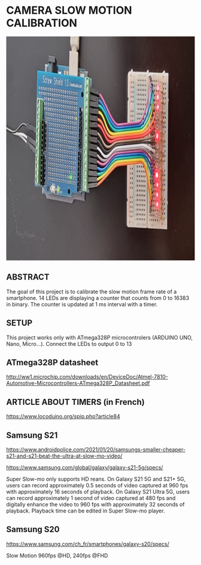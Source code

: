 # CAMERA SLOW MOTION CALIBRATION

<p align="center">
<img height=600px src="https://raw.githubusercontent.com/NicHub/camera-slow-motion-calibration/main/images/camera-slow-motion-calibration-001.jpg" />
</p>

## ABSTRACT

The goal of this project is to calibrate the slow motion frame rate of a smartphone.
14 LEDs are displaying a counter that counts from 0 to 16383 in binary.
The counter is updated at 1 ms interval with a timer.

## SETUP

This project works only with ATmega328P microcontrolers (ARDUINO UNO, Nano, Micro...).
Connect the LEDs to output 0 to 13

## ATmega328P datasheet

http://ww1.microchip.com/downloads/en/DeviceDoc/Atmel-7810-Automotive-Microcontrollers-ATmega328P_Datasheet.pdf

## ARTICLE ABOUT TIMERS (in French)

https://www.locoduino.org/spip.php?article84


## Samsung S21

https://www.androidpolice.com/2021/01/20/samsungs-smaller-cheaper-s21-and-s21-beat-the-ultra-at-slow-mo-video/

https://www.samsung.com/global/galaxy/galaxy-s21-5g/specs/

Super Slow-mo only supports HD reans. On Galaxy S21 5G and S21+ 5G, users can record approximately 0.5 seconds of video captured at 960 fps with approximately 16 seconds of playback. On Galaxy S21 Ultra 5G, users can record approximately 1 second of video captured at 480 fps and digitally enhance the video to 960 fps with approximately 32 seconds of playback. Playback time can be edited in Super Slow-mo player.

## Samsung S20

https://www.samsung.com/ch_fr/smartphones/galaxy-s20/specs/

Slow Motion
960fps @HD, 240fps @FHD

